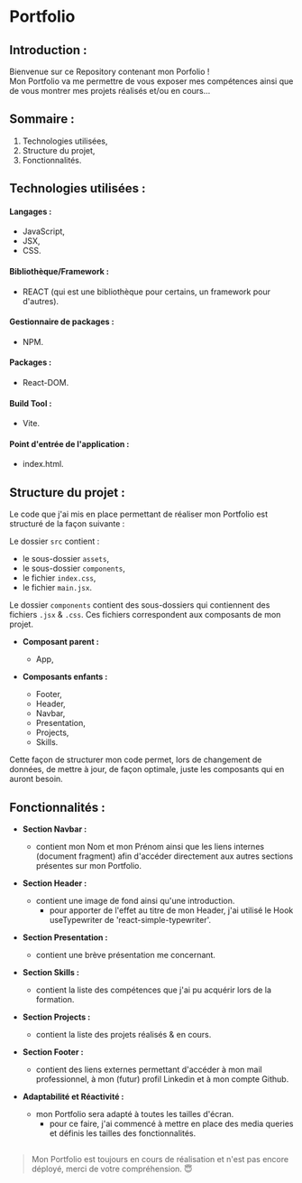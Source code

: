 # Portfolio  

## Introduction :

Bienvenue sur ce Repository contenant mon Porfolio !  
Mon Portfolio va me permettre de vous exposer mes compétences ainsi que de vous montrer mes projets réalisés et/ou en cours...

## Sommaire :

1. Technologies utilisées,
2. Structure du projet,
3. Fonctionnalités.

## Technologies utilisées :

#### Langages :

- JavaScript,
- JSX,
- CSS.

#### Bibliothèque/Framework :

- REACT (qui est une bibliothèque pour certains, un framework pour d'autres).

#### Gestionnaire de packages :

- NPM.

#### Packages :

- React-DOM.

#### Build Tool :

- Vite.

#### Point d'entrée de l'application :

- index.html.

## Structure du projet :

Le code que j'ai mis en place permettant de réaliser mon Portfolio est structuré de la façon suivante :  

Le dossier `src` contient :  
- le sous-dossier `assets`,  
- le sous-dossier `components`,
- le fichier `index.css`,
- le fichier `main.jsx`.

Le dossier `components` contient des sous-dossiers qui contiennent des fichiers `.jsx` & `.css`. Ces fichiers correspondent aux composants de mon projet.  

- **Composant parent :**
    - App,  
    
- **Composants enfants :**
    - Footer,
    - Header,
    - Navbar,
    - Presentation,
    - Projects,
    - Skills.  

Cette façon de structurer mon code permet, lors de changement de données, de mettre à jour, de façon optimale, juste les composants qui en auront besoin.  

## Fonctionnalités :

- **Section Navbar :**  
    - contient mon Nom et mon Prénom ainsi que les liens internes (document fragment) afin d'accéder directement aux autres sections présentes sur mon Portfolio.

- **Section Header :**
    - contient une image de fond ainsi qu'une introduction.
        - pour apporter de l'effet au titre de mon Header, j'ai utilisé le Hook useTypewriter de 'react-simple-typewriter'.

- **Section Presentation :**
    - contient une brève présentation me concernant.

- **Section Skills :**
    - contient la liste des compétences que j'ai pu acquérir lors de la formation.

- **Section Projects :**
    - contient la liste des projets réalisés & en cours.

- **Section Footer :**
    - contient des liens externes permettant d'accéder à mon mail professionnel, à mon (futur) profil Linkedin et à mon compte Github.  

- **Adaptabilité et Réactivité :**
    - mon Portfolio sera adapté à toutes les tailles d'écran.
        - pour ce faire, j'ai commencé à mettre en place des media queries et définis les tailles des fonctionnalités.

##  

> Mon Portfolio est toujours en cours de réalisation et n'est pas encore déployé, merci de votre compréhension. 😇 